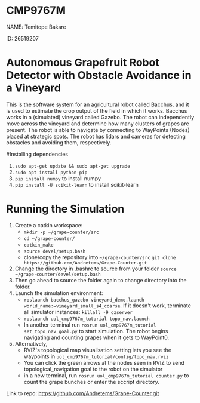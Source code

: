 
# CMP9767M

NAME: Temitope Bakare

ID: 26519207

# Autonomous Grapefruit Robot Detector with Obstacle Avoidance in a Vineyard
This is the software system for an agricultural robot called Bacchus, and it is used to estimate the crop output of the field in which it works. Bacchus works in a (simulated) vineyard called Gazebo. The robot can independently move across the vineyard and determine how many clusters of grapes are present. The robot is able to navigate by connecting to WayPoints (Nodes) placed at strategic spots. The robot has lidars and cameras for detecting obstacles and avoiding them, respectively.

#Installing dependencies
1. ```sudo apt-get update && sudo apt-get upgrade```
2. ```sudo apt install python-pip```
3. ```pip install numpy``` to install numpy
4. ```pip install -U scikit-learn``` to install scikit-learn

# Running the Simulation
1. Create a catkin workspace:
   - ```mkdir -p ~/grape-counter/src```
   - ```cd ~/grape-counter/```
   - ```catkin_make```
   - ```source devel/setup.bash```
   - clone/copy the repository into ```~/grape-counter/src``` ```git clone https://github.com/Andretems/Grape-Counter.git```
2. Change the directory in .bashrc to source from your folder ```source ~/grape-counter/devel/setup.bash```
3. Then go ahead to source the folder again to change directory into the folder. 
4. Launch the simulation environment:
   - ```roslaunch bacchus_gazebo vineyard_demo.launch world_name:=vineyard_small_s4_coarse```. If it doesn't work, terminate all simulator instances: ```killall -9 gzserver```
   - ```roslaunch uol_cmp9767m_tutorial topo_nav.launch```
   - In another terminal run ```rosrun uol_cmp9767m_tutorial set_topo_nav_goal.py``` to start simulation. The robot begins navigating and counting grapes when it gets to WayPoint0.
5. Alternatively,
   - RVIZ's topological map visualisation setting lets you see the waypoints in ```uol_cmp9767m_tutorial/config/topo_nav.rviz```
   - You can click the green arrows at the nodes seen in RVIZ to send topological_navigation goal to the robot on the simulator
   - in a new terminal, run ```rosrun uol_cmp9767m_tutorial counter.py``` to count the grape bunches or enter the sccript directory.
 
Link to repo: https://github.com/Andretems/Grape-Counter.git